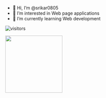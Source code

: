 - 👋 Hi, I’m @srikar0805
- 👀 I’m interested in  Web page applications
- 🌱 I’m currently learning Web development

![visitors](https://visitor-badge.glitch.me/badge?page_id=page.id)

<img height="180em" src="https://github-readme-stats.vercel.app/api?username=srikar0805&show_icons=true&hide_border=true&&count_private=true&include_all_commits=true" />
<!---
srikar0805/srikar0805 is a ✨ special ✨ repository because its `README.md` (this file) appears on your GitHub profile.
You can click the Preview link to take a look at your changes.
--->
